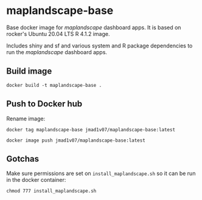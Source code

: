 # maplandscape-base

Base docker image for *maplandscape* dashboard apps. It is based on rocker's Ubuntu 20.04 LTS R 4.1.2 image. 

Includes shiny and sf and various system and R package dependencies to run the *maplandscape* dashboard apps.

## Build image

```
docker build -t maplandscape-base .
```

## Push to Docker hub

Rename image:

```
docker tag maplandscape-base jmad1v07/maplandscape-base:latest

docker image push jmad1v07/maplandscape-base:latest
```

## Gotchas

Make sure permissions are set on `install_maplandscape.sh` so it can be run in the docker container:

```
chmod 777 install_maplandscape.sh  
```